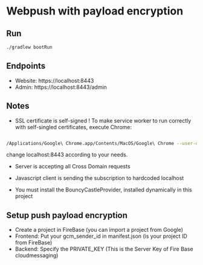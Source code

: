 
# Webpush with payload encryption

## Run

```bash
./gradlew bootRun
```

## Endpoints

- Website: https://localhost:8443
- Admin: https://localhost:8443/admin

## Notes

- SSL certificate is self-signed ! To make service worker to run correctly with self-singled certificates, execute Chrome:

```bash

/Applications/Google\ Chrome.app/Contents/MacOS/Google\ Chrome --user-data-dir=/tmp/foo --ignore-certificate-errors --unsafely-treat-insecure-origin-as-secure=https://localhost:8443

```
  change localhost:8443 according to your needs.

 - Server is accepting all Cross Domain requests
 
 - Javascript client is sending the subscription to hardcoded localhost

 - You must install the BouncyCastleProvider, installed dynamically in this project
 
## Setup push payload encryption

 - Create a project in FireBase (you can import a project from Google)
 - Frontend: Put your gcm_sender_id in manifest.json (is your project ID from FireBase)
 - Backend: Specify the PRIVATE_KEY (This is the Server Key of Fire Base cloudmessaging)
 